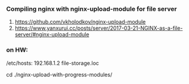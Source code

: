 ### Compiling nginx with nginx-upload-module for file server

1. https://github.com/vkholodkov/nginx-upload-module
2. https://www.yanxurui.cc/posts/server/2017-03-21-NGINX-as-a-file-server/#nginx-upload-module

### on HW:
/etc/hosts:
192.168.1.2 file-storage.loc

cd ./nginx-upload-with-progress-modules/
